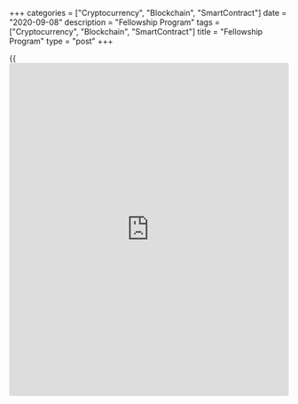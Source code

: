+++
categories = ["Cryptocurrency", "Blockchain", "SmartContract"]
date = "2020-09-08"
description = "Fellowship Program"
tags = ["Cryptocurrency", "Blockchain", "SmartContract"]
title = "Fellowship Program"
type = "post"
+++

{{<iframe id="large-banner" src="https://www.bounty.group/#slide=19.0" width="100%" height="600" scrolling="no" style="border: 0px solid rgb(216, 221, 230); border-radius: 3px;">}}



Skip to content

[ Home ][1]

Search the site

Search __

[FR][2]

[ __Home ][3] Toggle navigation [FR][2] Toggle Search __

Search the site Search __

  * [About The Bank ][4]

## [About the Bank][4]

    * [The Bank's History][5]
    * [The Bank's Head Office][6]
    * [Regional Offices][7]
    * [Photos & Videos][8]
    * [Contact][9]
    * [Archives][10]
    * [Background materials][11]

## Corporate Governance

    * [Board of Directors][12]
    * [Governing Council and Senior Management][13]
    * [Governance Documents][14]

## [Educational Resources][15]

    * [Explainers][16]
    * [Financial Education Resources][17]

[ ![Careers][18] ][19]

##  [Careers][19]

Take a central role at the Bank of Canada with our current opportunities
and scholarships.

  * [Core Functions ][20]

## [Core Functions][20]

    * [Monetary Policy][21]
    * [Financial System][22]
    * [Currency][23]
    * [Funds Management][24]

## Featured Links

    * [Key Interest Rate: Target for the Overnight Rate][25]
    * [Unclaimed Balances][26]

[ ![Toward 2021][27] ][28]

##  [Toward 2021][28]

Reviewing the Monetary Policy Framework.

[ ![Financial System Hub][29] ][30]

##  [Financial System Hub][30]

Promoting a stable and efficient financial system.

  * [Markets ][31]

## [Markets][31]

    * [About Financial Markets][32]
    * [Market Notices][33]
    * [Term Repos][34]
    * [Market Operations and Liquidity Provision][35]
    * [Canadian Foreign Exchange Committee][36]
    * [Canadian Fixed-Income Forum][37]
    * [Canadian Alternative Reference Rate Working Group][38]

## [Government Securities Auctions][39]

    * [Calls for Tenders and Results][40]
    * [Schedules and Results][41]
    * [Rules and Terms][42]
    * [Forms and Certificates][43]
    * [Data][44]
    * [Definitions and Formulas][45]

##  [ Market Notices ][46]

September 8, 2020

#####  [Operational details for upcoming secondary market purchases of
Government of Canada securities (September 14-25)][47]

August 24, 2020

#####  [Operational details for upcoming secondary market purchases of
Government of Canada securities (August 31-September 11)][48]

[See More][46]

  * [Bank Notes ][49]

## [Bank Notes][49]

    * [Bank Notes Past and Present][50]
    * [Bank Note Redemption Service][51]
    * [Counterfeit Prevention][52]
    * [Images][53]
    * [Training and Education Materials][54]
    * [Videos][55]

[ ![The next bank NOTE-able Canadian][56] ][57]

##  [The next bank NOTE-able Canadian][57]

Learn how the selection process for the portrait subject of the $5 note
will unfold.

[ ![Upcoming changes to legal tender status for older bank notes][58]
][59]

##  [Upcoming changes to legal tender status for older bank notes][59]

Find out what removing legal tender status means and which bank notes
are affected.

  * [Publications ][60]

## [Publications][60]

    * [Annual & Quarterly Report][61]
    * [Bank of Canada Review][62]
    * [Business Outlook Survey][63]
    * [Canadian Survey of Consumer Expectations][64]
    * [The Economy, Plain and Simple][65]
    * [Financial System Hub][30]
    * [Monetary Policy Report][66]
    * [Senior Loan Officer Survey][67]
    * [Books and Monographs][68]

##  [Browse Publications][69]

Browse and filter Bank of Canada publications by author, JEL code, topic
and content type.

## Statistical Publications

    * [Summary of Government of Canada Direct Securities and Loans][70]

[ ![Monetary Policy Report – July 2020][71] ][72]

##  [Monetary Policy Report - July 2020][72]

The Bank expects a sharp rebound in economic activity in the reopening
phase of the recovery, followed by a more prolonged recuperation phase.

  * [Research ][73]

## [Research][73]

    * [Browse Research][74]
    * [Staff Analytical Notes][75]
    * [Staff Discussion Papers][76]
    * [Staff Working Papers][77]
    * [Technical Reports][78]

## People

    * [Economic Staff][79]
    * [Author List][80]

## [Awards][81]

    * [Research Paper Awards][82]
    * [Scholarship Awards][83]
    * [Fellowship Program][84]
    * [The Governor's Challenge][85]

## [Collaboration][86]

    * [Financial System Research Centre][87]
    * [Visiting Scholar Program][88]
    * [Conferences, Seminars and Workshops][89]
    * [PIVOT Program][90]

[ ![Digital Currencies and Fintech][91] ][92]

##  [Digital Currencies and Fintech][92]

Understanding digital currencies and related financial technologies is
an important part of our research agenda.

  * [Press ][93]

## [Press][93]

    * [Announcements][94]
    * [Press Releases][95]
    * [Selected Media Activities][96]
    * [Speeches and appearances][97]
    * [Upcoming Events][98]
    * [Webcasts][99]

##  [Browse Press][100]

Browse and filter Bank of Canada press content by topic, author,
location and content type.

## Info

    * [Media Advisories][101]
    * [Media Contacts][102]
    * [Blackout Guidelines][103]
    * [Principles for External Communication][104]

[ ![][105] ![][106] ][107]

##  [Canadian Chamber of Commerce - Speech (Webcasts)][107]

_The uneven effects of COVID-19 on different sectors and people in the
economy_ \- Tiff Macklem, the Governor of the Bank of Canada, speaks by
videoconference before the Canadian Chamber of Commerce. (12:30 (Eastern
Time) approx.)

  * [Statistics ][108]

## [Statistics][108]

    * [Daily Digest][109]
    * [Exchange Rates][110]
    * [Interest Rates][111]
    * [Price Indexes][112]
    * [Indicators][113]
    * [Banking and Financial Statistics][114]

## [Related Information][115]

    * [Inflation Calculator][116]
    * [Investment Calculator][117]
    * [Official International Reserves][118]
    * [Credit Conditions][119]

##  [Staff Economic Projections][120]

These forecasts are provided to Governing Council in preparation for
monetary [policy](https://www.fintechee.com/policy/) decisions. They are released once a year with a five-
year lag.

Search the site

  * [Home][121]
  * [Research][122]

# Fellowship Program

Find out the purpose of the Fellowship Program, the awards it offers and
who to [contact](https://www.playgroundfx.com/contact/) for more information.

The Bank of Canada invites Canadian universities to nominate exceptional
academics for its 2021 Fellowship Program awards.

## Nomination

The nomination period for the 2021 Fellowship Program Awards will be
open from September 8 to November 30, 2020.

## Purpose

The Fellowship Program is designed to encourage and foster excellence in
research that relates to the Bank's [core [functions](https://www.fintechee.com/tutorial-for-forex-trading/basic-functions/)][20].

  * It promotes collaboration and partnerships between Bank researchers and leading academics at Canadian post-secondary institutions.
  * It also contributes to the education and development of Canada's researchers in fields related to the Bank's core [functions](https://www.fintechee.com/tutorial-for-forex-trading/basic-functions/).

See the Bank's [current research priorities][73].

  
[![Deputy Governor Paul Beaudry][123]][124]

  

> The need for closer ties between practitioners and academics is
obvious in many areas--central banking is no exception. Our Fellowship
Program is a great forum to achieve this goal. From experience as both a
past fellow and a current [policy](https://www.fintechee.com/policy/) maker, I can attest that this program
is beneficial and rewarding to everyone involved.

>

> [Paul Beaudry, Deputy Governor ][125]

## Awards

The Fellowship Program offers two awards.

###  [Fellowship Award][126]

Annual research grants and expense allowances for a term of up to five
years.

###  [Governor's Award][127]

Annual research grants for a term of up to two years.

###  [Award recipents][128]

See all current and previous winners.

## Contact Information

For more information, please email

## Privacy Notice

Personal information collected by the Bank of Canada is protected under
the Privacy Act. The information will be used to administer the
Fellowship Program. For further information about the Bank of Canada's
privacy practices, please consult the [Bank's General Privacy
Policy][129].

[ __][130][ __][131][ __][132][ __][133]

## About

  * [Contact][9]
  * [Careers][19]
  * [Press][93]
  * [Educational Resources][15]

## Affiliate Sites

  * [Bank of Canada Museum][134]
  * [Credit Conditions][119]
  * [Canada Savings Bonds][135]
  * [Canadian Foreign Exchange Committee][36]
  * [Unclaimed Balances][26]

## Legal

  * [Terms & Conditions][136]
  * [Privacy][137]
  * [Access to Information & Privacy (ATIP)][138]
  * [Info Source][139]
  * [Fraud Prevention][140]

## Follow the Bank

  * [__Twitter][141]
  * [__YouTube][142]
  * [__Flickr][143]
  * [__LinkedIn][144]
  * [__RSS Feeds][145]
  * [__Email Alerts][146]

We use [cookies][147] to help us keep improving this [website](https://www.playgroundfx.com/blog/website-for-forex-trading/).

[ Accept and continue ][147]

   1. www.bankofcanada.ca/ (Home)
   2. www.banqueducanada.ca/recherches/programme-de-bourses-de-recherche/
   3. www.bankofcanada.ca/
   4. www.bankofcanada.ca/about/
   5. www.bankofcanada.ca/about/[history](https://www.fixpro.org/post/chargeless-historical-data-api-backtesting/)/
   6. www.bankofcanada.ca/about/bank-head-office/
   7. www.bankofcanada.ca/about/[contact](https://www.playgroundfx.com/contact/)-information/regional-offices/
   8. www.bankofcanada.ca/about/photos-and-videos/
   9. www.bankofcanada.ca/about/[contact](https://www.playgroundfx.com/contact/)-information/
   10. www.bankofcanada.ca/about/archives/
   11. www.bankofcanada.ca/search/?content_type%5B%5D=background-materials
   12. www.bankofcanada.ca/about/board-of-directors/
   13. www.bankofcanada.ca/about/governing-council/
   14. www.bankofcanada.ca/about/governance-documents/
   15. www.bankofcanada.ca/about/educational-resources/
   16. www.bankofcanada.ca/about/educational-resources/explainers/
   17. www.bankofcanada.ca/about/educational-resources/financial-education-resources/
   18. www.bankofcanada.ca/wp-content/uploads/2016/10/careers-menu.jpg
   19. www.bankofcanada.ca/careers/
   20. www.bankofcanada.ca/core-[functions](https://www.fintechee.com/tutorial-for-forex-trading/basic-functions/)/
   21. www.bankofcanada.ca/core-[functions](https://www.fintechee.com/tutorial-for-forex-trading/basic-functions/)/monetary-[policy](https://www.fintechee.com/policy/)/
   22. www.bankofcanada.ca/core-[functions](https://www.fintechee.com/tutorial-for-forex-trading/basic-functions/)/financial-system/
   23. www.bankofcanada.ca/core-[functions](https://www.fintechee.com/tutorial-for-forex-trading/basic-functions/)/currency/
   24. www.bankofcanada.ca/core-[functions](https://www.fintechee.com/tutorial-for-forex-trading/basic-functions/)/funds-management/
   25. www.bankofcanada.ca/core-[functions](https://www.fintechee.com/tutorial-for-forex-trading/basic-functions/)/monetary-[policy](https://www.fintechee.com/policy/)/key-interest-rate/
   26. www.bankofcanada.ca/unclaimed-balances/
   27. www.bankofcanada.ca/wp-content/uploads/2018/02/leadbg-red-500x250.jpg
   28. www.bankofcanada.ca/toward-2021-renewing-the-monetary-[policy](https://www.fintechee.com/policy/)-framework/
   29. www.bankofcanada.ca/wp-content/uploads/2018/11/FShub-500x250.jpg
   30. www.bankofcanada.ca/core-[functions](https://www.fintechee.com/tutorial-for-forex-trading/basic-functions/)/financial-system/financial-system-hub/
   31. www.bankofcanada.ca/markets/
   32. www.bankofcanada.ca/markets/about-financial-markets/
   33. www.bankofcanada.ca/markets/market-notices/
   34. www.bankofcanada.ca/rates/indicators/market-operations-indicators/term-repos/
   35. www.bankofcanada.ca/markets/market-operations-liquidity-provision/
   36. www.cfec.ca/
   37. www.bankofcanada.ca/markets/canadian-fixed-income-forum/
   38. www.bankofcanada.ca/markets/canadian-alternative-reference-rate-working-group/
   39. www.bankofcanada.ca/markets/government-securities-auctions/
   40. www.bankofcanada.ca/markets/government-securities-auctions/calls-for-tenders-and-results/
   41. www.bankofcanada.ca/markets/government-securities-auctions/#sched
   42. www.bankofcanada.ca/markets/government-securities-auctions/#rules
   43. www.bankofcanada.ca/markets/government-securities-auctions/#forms
   44. www.bankofcanada.ca/markets/government-securities-auctions/#data
   45. www.bankofcanada.ca/markets/government-securities-auctions/#def
   46. www.bankofcanada.ca/?content_type=notices&post_type%5B0%5D=post&post_type%5B1%5D=page
   47. www.bankofcanada.ca/2020/09/operational-details-upcoming-secondary-market-purchases-government-canada-securities-september-14-25/
   48. www.bankofcanada.ca/2020/08/operational-details-upcoming-secondary-market-purchases-government-canada-securities-august-31-september-11/
   49. www.bankofcanada.ca/banknotes/
   50. www.bankofcanada.ca/banknotes/bank-note-series/
   51. www.bankofcanada.ca/banknotes/bank-note-redemption-service/
   52. www.bankofcanada.ca/banknotes/counterfeit-prevention/
   53. www.bankofcanada.ca/banknotes/image-gallery/
   54. www.bankofcanada.ca/banknotes/audience-specific-resources/
   55. www.bankofcanada.ca/banknotes/bank-note-videos/
   56. www.bankofcanada.ca/wp-content/uploads/2020/01/5_callout-500x250.jpg
   57. www.bankofcanada.ca/banknotes/banknoteable-5/
   58. www.bankofcanada.ca/wp-content/uploads/2018/02/header-image-500x250.jpg
   59. www.bankofcanada.ca/banknotes/upcoming-changes-to-legal-tender-status-for-older-bank-notes/
   60. www.bankofcanada.ca/publications/
   61. www.bankofcanada.ca/publications/annual-reports-quarterly-financial-reports/
   62. www.bankofcanada.ca/publications/boc-review/
   63. www.bankofcanada.ca/publications/bos/
   64. www.bankofcanada.ca/publications/canadian-survey-of-consumer-expectations/
   65. www.bankofcanada.ca/publications/the-economy-plain-and-simple/
   66. www.bankofcanada.ca/publications/mpr/
   67. www.bankofcanada.ca/publications/slos/
   68. www.bankofcanada.ca/publications/books-and-monographs/
   69. www.bankofcanada.ca/publications/browse/
   70. www.bankofcanada.ca/publications/summary-of-government-of-canada-direct-securities-and-loans/
   71. www.bankofcanada.ca/wp-content/uploads/2020/01/MPR-July-500x250-1579031508.jpg
   72. www.bankofcanada.ca/2020/07/mpr-2020-07-15/
   73. www.bankofcanada.ca/research/
   74. www.bankofcanada.ca/research/browse/
   75. www.bankofcanada.ca/research/browse/?content_type%5B%5D=20191
   76. www.bankofcanada.ca/research/browse/?content_type%5B%5D=33
   77. www.bankofcanada.ca/research/browse/?content_type%5B%5D=31
   78. www.bankofcanada.ca/research/browse/?content_type%5B%5D=35
   79. www.bankofcanada.ca/research/economic-staff/
   80. www.bankofcanada.ca/research/author-list/
   81. www.bankofcanada.ca/research/?#awards
   82. www.bankofcanada.ca/research/research-paper-awards/
   83. www.bankofcanada.ca/careers/scholarship-awards/
   84. www.bankofcanada.ca/research/fellowship-program/
   85. www.bankofcanada.ca/research/governors-challenge/
   86. www.bankofcanada.ca/research/?#collaboration
   87. www.bankofcanada.ca/research/financial-system-research-centre/
   88. www.bankofcanada.ca/research/visiting-scholar-program/
   89. www.bankofcanada.ca/research/conferences-workshops/
   90. www.bankofcanada.ca/research/partnerships-in-innovation-and-technology-pivot-program/
   91. www.bankofcanada.ca/wp-content/uploads/2017/05/digital-postcallout-500x250-1573688506.jpg
   92. www.bankofcanada.ca/research/digital-currencies-and-fintech/
   93. www.bankofcanada.ca/press/
   94. www.bankofcanada.ca/press/announcements/
   95. www.bankofcanada.ca/press/press-releases/
   96. www.bankofcanada.ca/press/selected-media-activities/
   97. www.bankofcanada.ca/press/speeches/
   98. www.bankofcanada.ca/press/upcoming-events/
   99. www.bankofcanada.ca/press/speeches/webcasts/
   100. www.bankofcanada.ca/press/browse/
   101. www.bankofcanada.ca/press/media-[advisor](https://www.fintechee.com/tutorial-for-forex-trading/expert-advisor/)ies/
   102. www.bankofcanada.ca/press/[contact](https://www.playgroundfx.com/contact/)s/
   103. www.bankofcanada.ca/core-[functions](https://www.fintechee.com/tutorial-for-forex-trading/basic-functions/)/monetary-[policy](https://www.fintechee.com/policy/)/key-interest-rate/blackout-guidelines/
   104. www.bankofcanada.ca/about/governance-documents/principles-external-communication-members-governing-council/
   105. www.bankofcanada.ca/wp-content/uploads/2020/06/twitter-tiff-macklem-500x250.jpg
   106. www.bankofcanada.ca/wp-content/themes/parent-build/images/play-button.png
   107. www.bankofcanada.ca/multimedia/canadian-chamber-of-commerce-speech-webcasts-september-10-2020/
   108. www.bankofcanada.ca/rates/
   109. www.bankofcanada.ca/rates/[daily](https://www.fintecher.org/2020/03/03/forex-trading-daily-strategy/)-digest/
   110. www.bankofcanada.ca/rates/exchange/
   111. www.bankofcanada.ca/rates/interest-rates/
   112. www.bankofcanada.ca/rates/price-indexes/
   113. www.bankofcanada.ca/rates/indicators/
   114. www.bankofcanada.ca/rates/banking-and-financial-statistics/
   115. www.bankofcanada.ca/rates/related/
   116. www.bankofcanada.ca/rates/related/inflation-calculator/
   117. www.bankofcanada.ca/rates/related/investment-calculator/
   118. www.bankofcanada.ca/rates/related/international-reserves/
   119. www.bankofcanada.ca/rates/related/credit-conditions/
   120. www.bankofcanada.ca/rates/staff-economic-projections/
   121. www.bankofcanada.ca (Home)
   122. www.bankofcanada.ca/research/ (Research)
   123. www.bankofcanada.ca/wp-content/uploads/2019/09/paul-beaudry-486x350.jpg (Deputy Governor Paul Beaudry)
   124. www.bankofcanada.ca/wp-content/uploads/2019/09/paul-beaudry.jpg (Deputy Governor Paul Beaudry)
   125. en.ews.staging.boc.ets.net/profile/paul-beaudry/
   126. www.bankofcanada.ca/research/fellowship-program/fellowship-award/
   127. www.bankofcanada.ca/research/fellowship-program/governors-award/
   128. www.bankofcanada.ca/research/fellowship-program/awards-recipients/
   129. www.bankofcanada.ca/privacy/protection-of-personal-information/
   130. www.facebook.com/sharer/sharer.php?u=https%3A%2F%2Fwww.bankofcanada.ca%2Fresearch%2Ffellowship-program%2F (Share this page on Facebook)
   131. twitter.com/intent/tweet?text=Currently+reading%3A&url=https%3A%2F%2Fwww.bankofcanada.ca%2Fresearch%2Ffellowship-program%2F (Share this page on Twitter)
   132. www.linkedin.com/shareArticle?mini=true&url=https%3A%2F%2Fwww.bankofcanada.ca%2Fresearch%2Ffellowship-program%2F&title=Fellowship+Program (Share this page on LinkedIn)
   133. mailto:?Subject=Fellowship%20Program&body=Currently%20reading%3A%20https%3A%2F%2Fwww.bankofcanada.ca%2Fresearch%2Ffellowship-program%2F (Share this page by email)
   134. www.bankofcanadamuseum.ca/
   135. csb.gc.ca
   136. www.bankofcanada.ca/[terms](https://www.fintechee.com/terms/)/
   137. www.bankofcanada.ca/privacy/
   138. www.bankofcanada.ca/about/[contact](https://www.playgroundfx.com/contact/)-information/atip/
   139. www.bankofcanada.ca/about/[contact](https://www.playgroundfx.com/contact/)-information/atip/info-source/
   140. www.bankofcanada.ca/2020/07/protecting-yourself-from-scams/
   141. twitter.com/bankofcanada
   142. www.youtube.com/user/bankofcanadaofficial
   143. www.flickr.com/photos/bankofcanada/
   144. www.linkedin.com/company/12682
   145. www.bankofcanada.ca/rss-feeds/
   146. www.bankofcanada.ca/email-alerts/
   147. www.bankofcanada.ca/privacy/[website](https://www.playgroundfx.com/blog/website-for-forex-trading/)-privacy-practices/